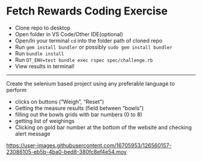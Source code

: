 # Fetch Rewards Coding Exercise

- Clone repo to desktop
- Open folder in VS Code/Other IDE(optional)
- Open/In your terminal `cd` into the folder path of cloned repo
- Run `gem install bundler` or possibly `sudo gem install bundler`
- Run `bundle install`
- Run `DT_ENV=test bundle exec rspec spec/challenge.rb`  
- View results in terminal!

-----------------------------------------------------------------------
Create the selenium based project using any preferable language to perform
- clicks on buttons (“Weigh”, “Reset”)
- Getting the measure results (field between “bowls”)
- filling out the bowls grids with bar numbers (0 to 8)
- getting list of weighings
- Clicking on gold bar number at the bottom of the website and checking alert message

https://user-images.githubusercontent.com/16705953/126560157-23086105-eb5b-4ba0-bed8-380fc8ef4e54.mov
